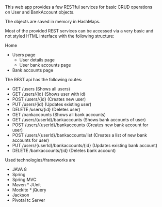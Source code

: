 This web app provides a few RESTful services for basic CRUD operations on User and BankAccount objects.

The objects are saved in memory in HashMaps.

Most of the provided REST services can be accessed via a very basic and not styled HTML interface with the following structure:

Home
* Users page
  * User details page
  * User bank accounts page
* Bank accounts page

The REST api has the following routes:
* GET /users (Shows all users)
* GET /users/{id} (Shows user with id)
* POST /users/{id} (Creates new user)
* PUT /users/{id} (Updates existing user)
* DELETE /users/{id} (Deletes user)
* GET /bankaccounts (Shows all bank accounts)
* GET /users/{userId}/bankaccounts (Shows bank accounts of user)
* POST /users/{userId}/bankaccounts (Creates new bank account for user)
* POST /users/{userId}/bankaccounts/list (Creates a list of new bank accounts for user)
* PUT /users/{userId}/bankaccounts/{id}	(Updates existing bank account)
* DELETE /bankaccounts/{id} (Deletes bank account)

Used technologies/frameworks are
* JAVA 8
* Spring
* Spring MVC
* Maven
*­ JUnit
* Mockito
*­ jQuery
* Jackson
* Pivotal tc Server
